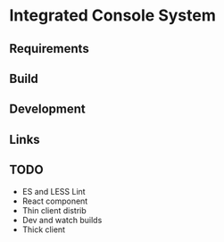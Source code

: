 # Integrated Console System

## Requirements

## Build

## Development

## Links

## TODO

- ES and LESS Lint
- React component
- Thin client distrib
- Dev and watch builds
- Thick client
